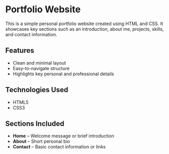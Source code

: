 # Portfolio Website

This is a simple personal portfolio website created using HTML and CSS. It showcases key sections such as an introduction, about me, projects, skills, and contact information.

## Features

- Clean and minimal layout
- Easy-to-navigate structure
- Highlights key personal and professional details

## Technologies Used

- HTML5
- CSS3

## Sections Included

- **Home** – Welcome message or brief introduction
- **About** – Short personal bio
- **Contact** – Basic contact information or links



